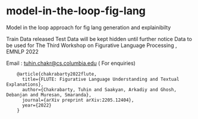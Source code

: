 # model-in-the-loop-fig-lang
Model in the loop approach for fig lang generation and explainibilty

Train Data released
Test Data will be kept hidden until further notice
Data to be used for The Third Workshop on Figurative Language Processing , EMNLP 2022 


Email : tuhin.chakr@cs.columbia.edu ( For enquiries)



        @article{chakrabarty2022flute,
          title={FLUTE: Figurative Language Understanding and Textual Explanations},
          author={Chakrabarty, Tuhin and Saakyan, Arkadiy and Ghosh, Debanjan and Muresan, Smaranda},
          journal={arXiv preprint arXiv:2205.12404},
          year={2022}
        }
